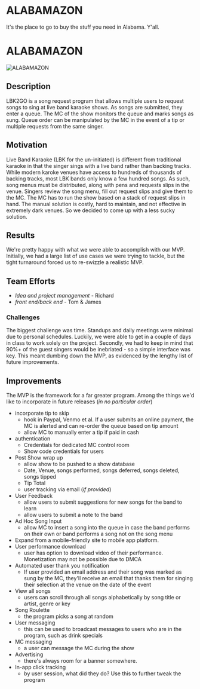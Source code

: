 # ALABAMAZON
It's the place to go to buy the stuff you need in Alabama.  Y'all.  

# ALABAMAZON
![ALABAMAZON](https://raw.githubusercontent.com/tomboygitty/Project-2/master/public/images/LBK2GO_LOGO.png)

## Description
LBK2GO is a song request program that allows multiple users to request songs to sing at live band karaoke shows.  As songs are submitted, they enter a queue.  The MC of the show monitors the queue and marks songs as sung.  Queue order can be manipulated by the MC in the event of a tip or multiple requests from the same singer.

## Motivation
Live Band Karaoke (LBK for the un-initiated) is different from traditional karaoke in that the singer sings with a live band rather than backing tracks.  While modern karoke venues have access to hundreds of thousands of backing tracks, most LBK bands only know a few hundred songs.  As such, song menus must be distributed, along with pens and requests slips in the venue.  Singers review the song menu, fill out request slips and give them to the MC. The MC has to run the show based on a stack of request slips in hand.  The manual solution is costly, hard to maintain, and not effective in extremely dark venues.  So we decided to come up with a less sucky solution. 

## Results
We're pretty happy with what we were able to accomplish with our MVP.  Initially, we had a large list of use cases we were trying to tackle, but the tight turnaround forced us to re-swizzle a realistic MVP.

## Team Efforts
* _Idea and project management_ - Richard 
* _front end/back end_ - Tom & James

### Challenges
The biggest challenge was time.  Standups and daily meetings were minimal due to personal schedules. Luckily, we were able to get in a couple of days in class to work solely on the project. Secondly, we had to keep in mind that 90%+ of the guest singers would be inebriated - so a simple interface was key.  This meant dumbing down the MVP, as evidenced by the lengthy list of future improvements.

## Improvements
The MVP is the framework for a far greater program. Among the things we'd like to incorporate in future releases (_in no particular order_)
* incorporate tip to skip
    * hook in Paypal, Venmo et al.  If a user submits an online payment, the MC is alerted and can re-order the queue based on tip amount
    * allow MC to manually enter a tip if paid in cash
* authentication
    * Credentials for dedicated MC control room
    * Show code credentials for users   
* Post Show wrap up
    * allow show to be pushed to a show database
    * Date, Venue, songs performed, songs deferred, songs deleted, songs tipped
    * Tip Total
    * user tracking via email (_if provided_)
* User Feedback
    * allow users to submit suggestions for new songs for the band to learn
    * allow users to submit a note to the band
* Ad Hoc Song Input
    * allow MC to insert a song into the queue in case the band performs on their own or band performs a song not on the song menu
* Expand from a mobile-friendly site to mobile app platform.  
* User performance download
    * user has option to download video of their performance.  Monetization may not be possible due to DMCA
* Automated user thank you notification
    * If user provided an email address and their song was marked as sung by the MC, they'll receive an email that thanks them for singing their selection at the venue on the date of the event
* View all songs
    * users can scroll through all songs alphabetically by song title or artist, genre or key
* Song Roulette
    * the program picks a song at random
* User messaging
    * this can be used to broadcast messages to users who are in the program, such as drink specials
* MC messaging
    * a user can message the MC during the show
* Advertising
    * there's always room for a banner somewhere.
* In-app click tracking
    * by user session, what did they do?  Use this to further tweak the program

